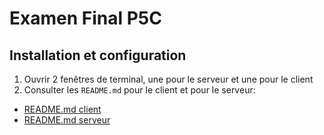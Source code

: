# Examen Final P5C

## Installation et configuration

1. Ouvrir 2 fenêtres de terminal, une pour le serveur et une pour le client
2. Consulter les `README.md` pour le client et pour le serveur:

  - [README.md client](./client/README.md)
  - [README.md serveur](./serveur/README.md)